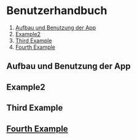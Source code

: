 # Benutzerhandbuch
1. [Aufbau und Benutzung der App](#aufbau-und-benutzung-der-app)
2. [Example2](#example2)
3. [Third Example](#third-example)
4. [Fourth Example](#fourth-examplehttpwwwfourthexamplecom)


## Aufbau und Benutzung der App
## Example2
## Third Example
## [Fourth Example](http://www.fourthexample.com) 

